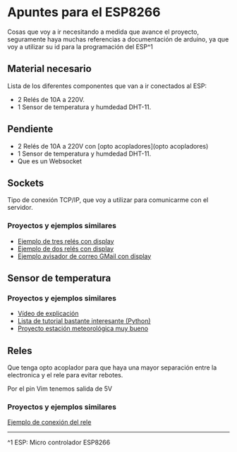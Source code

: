 # Apuntes para el ESP8266

Cosas que voy a ir necesitando a medida que avance el proyecto, seguramente haya muchas referencias a documentación de arduino, ya que voy a utilizar su id para la programación del ESP^1

## Material necesario
Lista de los diferentes componentes que van a ir conectados al ESP:
-   2 Relés de 10A a 220V.
-   1 Sensor de temperatura y humdedad DHT-11.



## Pendiente
-   2 Relés de 10A a 220V con [opto acopladores](opto acopladores)
-   1 Sensor de temperatura y humdedad DHT-11.
-   Que es un Websocket


## Sockets
Tipo de conexión TCP/IP, que voy a utilizar para comunicarme con el servidor.

### Proyectos y ejemplos similares

*	[Ejemplo de tres relés con display](http://androidcontrol.blogspot.com.es/2016/05/esp8266-wifi-control-relay.html)
*	[Ejemplo de dos relés con display](http://androidcontrol.blogspot.com.es/2016/05/esp8266-iot-thingspeak-control-relay.html)
*	[Ejemplo avisador de correo GMail con display](http://www.areresearch.net/2016/07/gmail-notifier-with-esp8266-nodemcu.html)

## Sensor de temperatura
### Proyectos y ejemplos similares
*	[Vídeo de explicación](https://www.youtube.com/watch?v=5VkOC7NxRlE&t=610s)
*	[Lista de tutorial bastante interesante (Python)](https://www.youtube.com/watch?v=zmaKHIRy4J0&list=PL1Hs_F1k2mdStrLUIj8ZdSiD9eadMqTYe)
*	[Proyecto estación meteorológica muy bueno](https://learn.adafruit.com/wifi-weather-station-with-tft-display/)

## Reles

Que tenga opto acoplador para que haya una mayor separación entre la electronica y  el rele para evitar rebotes.

Por el pin Vim tenemos salida de 5V

### Proyectos y ejemplos similares

[Ejemplo de conexión del rele](https://www.youtube.com/watch?v=D_rYB9KWuAM)


***
^1 ESP: Micro controlador ESP8266